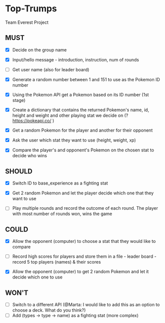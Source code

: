 # Top-Trumps
 Team Everest Project

## MUST

- [x] Decide on the group name
- [x] Input/hello message - introduction, instruction, num of rounds
- [ ] Get user name (also for leader board)
- [x] Generate a random number between 1 and 151 to use as the Pokemon ID number
- [x] Using the Pokemon API get a Pokemon based on its ID number (1st stage)
- [x] Create a dictionary that contains the returned Pokemon's name, id, height and weight and other playing stat we decide on (?https://pokeapi.co/ )
- [x] Get a random Pokemon for the player and another for their opponent
- [x] Ask the user which stat they want to use (height, weight, xp)
- [x] Compare the player's and opponent's Pokemon on the chosen stat to decide who wins


## SHOULD
- [x] Switch ID to base_experience as a fighting stat
- [x] Get 2 random Pokemon and let the player decide which one that they want to use
- [ ] Play multiple rounds and record the outcome of each round. The player with most number of rounds won, wins the game


## COULD
- [x] Allow the opponent (computer) to choose a stat that they would like to compare
- [ ] Record high scores for players and store them in a file - leader board - record 5 top players (names) & their scores
- [x] Allow the opponent (computer) to get 2 random Pokemon and let it decide which one to use


## WON'T
- [ ] Switch to a different API (@Marta: I would like to add this as an option to choose a deck. What do you think?)
- [ ] Add (types -> type -> name) as a fighting stat (more complex)
